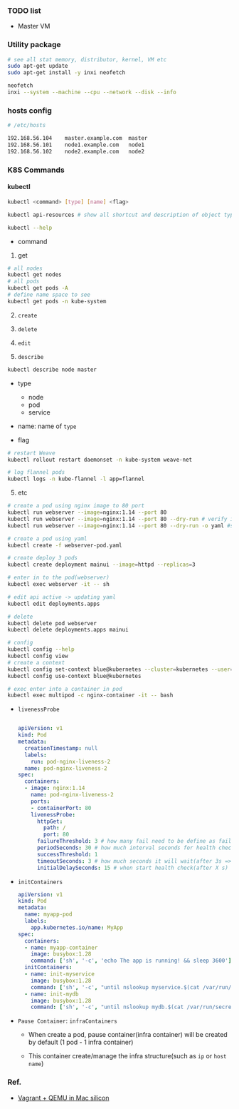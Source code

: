 ### TODO list

- Master VM


### Utility package

```bash
# see all stat memory, distributor, kernel, VM etc
sudo apt-get update
sudo apt-get install -y inxi neofetch

neofetch
inxi --system --machine --cpu --network --disk --info
```


### hosts config

```bash
# /etc/hosts

192.168.56.104    master.example.com  master
192.168.56.101    node1.example.com   node1
192.168.56.102    node2.example.com   node2

```


### K8S Commands

#### kubectl

```bash
kubectl <command> [type] [name] <flag>
```

```bash
kubectl api-resources # show all shortcut and description of object type

kubectl --help
```

- command

1. get
```bash
# all nodes
kubectl get nodes
# all pods
kubectl get pods -A
# define name space to see
kubectl get pods -n kube-system
```

2. `create`

3. `delete`

4. `edit`

5. `describe`
```bash
kubectl describe node master
```

- type
    - node
    - pod
    - service

- name: name of `type`

- flag


```bash
# restart Weave
kubectl rollout restart daemonset -n kube-system weave-net

# log flannel pods
kubectl logs -n kube-flannel -l app=flannel
```

5. etc

```bash
# create a pod using nginx image to 80 port
kubectl run webserver --image=nginx:1.14 --port 80
kubectl run webserver --image=nginx:1.14 --port 80 --dry-run # verify if it's possible to create
kubectl run webserver --image=nginx:1.14 --port 80 --dry-run -o yaml #save as yaml (stdout)

# create a pod using yaml
kubectl create -f webserver-pod.yaml 

# create deploy 3 pods
kubectl create deployment mainui --image=httpd --replicas=3

# enter in to the pod(webserver)
kubectl exec webserver -it -- sh

# edit api active -> updating yaml
kubectl edit deployments.apps 

# delete
kubectl delete pod webserver
kubectl delete deployments.apps mainui

# config
kubectl config --help
kubectl config view
# create a context
kubectl config set-context blue@kubernetes --cluster=kubernetes --user=kubernetes-admin --namespace=blue
kubectl config use-context blue@kubernetes

# exec enter into a container in pod
kubectl exec multipod -c nginx-container -it -- bash 
```

- `livenessProbe`

  ```yaml

  apiVersion: v1
  kind: Pod
  metadata:
    creationTimestamp: null
    labels:
      run: pod-nginx-liveness-2
    name: pod-nginx-liveness-2
  spec:
    containers:
    - image: nginx:1.14
      name: pod-nginx-liveness-2
      ports:
      - containerPort: 80
      livenessProbe:
        httpGet:
          path: /
          port: 80
        failureThreshold: 3 # how many fail need to be define as failure
        periodSeconds: 30 # how much interval seconds for health check?(every 30 s in this case)
        successThreshold: 1 
        timeoutSeconds: 3 # how much seconds it will wait(after 3s => fail)
        initialDelaySeconds: 15 # when start health check(after X s)

  ```

- `initContainers`

  ```yaml
  apiVersion: v1
  kind: Pod
  metadata:
    name: myapp-pod
    labels:
      app.kubernetes.io/name: MyApp
  spec:
    containers:
    - name: myapp-container
      image: busybox:1.28
      command: ['sh', '-c', 'echo The app is running! && sleep 3600']
    initContainers:
    - name: init-myservice
      image: busybox:1.28
      command: ['sh', '-c', "until nslookup myservice.$(cat /var/run/secrets/kubernetes.io/serviceaccount/namespace).svc.cluster.local; do echo waiting for myservice; sleep 2; done"]
    - name: init-mydb
      image: busybox:1.28
      command: ['sh', '-c', "until nslookup mydb.$(cat /var/run/secrets/kubernetes.io/serviceaccount/namespace).svc.cluster.local; do echo waiting for mydb; sleep 2; done"]
  ```

- `Pause Container`: `infraContainers`

  - When create a pod, pause container(infra container) will be created by default (1 pod - 1 infra container)

  - This container create/manage the infra structure(such as `ip` or `host name`)






### Ref.

- [Vagrant + QEMU in Mac silicon](https://joachim8675309.medium.com/vagrant-with-macbook-mx-arm64-0f590fd7e48a)